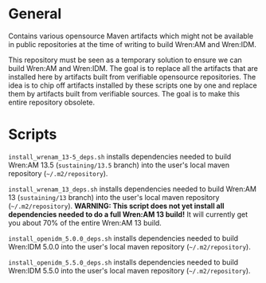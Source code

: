 # General

Contains various opensource Maven artifacts which might not be available in public repositories at the time of writing to build Wren:AM and Wren:IDM. 

This repository must be seen as a temporary solution to ensure we can build Wren:AM and Wren:IDM. The goal is to replace all the artifacts that are installed here by artifacts built from verifiable opensource repositories. The idea is to chip off artifacts installed by these scripts one by one and replace them by artifacts built from verifiable sources. The goal is to make this entire repository obsolete.

# Scripts

`install_wrenam_13-5_deps.sh` installs dependencies needed to build Wren:AM 13.5 (`sustaining/13.5` branch) into the user's local maven repository (`~/.m2/repository`).

`install_wrenam_13_deps.sh` installs dependencies needed to build Wren:AM 13 (`sustaining/13` branch) into the user's local maven repository (`~/.m2/repository`).
**WARNING: This script does not yet install all dependencies needed to do a full Wren:AM 13 build!** It will currently get you about 70% of the entire Wren:AM 13 build.

`install_openidm_5.0.0_deps.sh` installs dependencies needed to build Wren:IDM 5.0.0 into the user's local maven repository (`~/.m2/repository`).

`install_openidm_5.5.0_deps.sh` installs dependencies needed to build Wren:IDM 5.5.0 into the user's local maven repository (`~/.m2/repository`).

